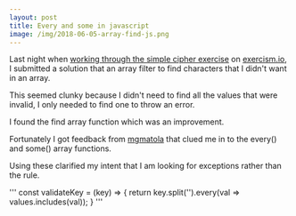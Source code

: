 ```yaml
---
layout: post
title: Every and some in javascript
image: /img/2018-06-05-array-find-js.png
---
```


Last night when [working through the simple cipher exercise](http://exercism.io/submissions/688481148d0b4ec8900838675a547de2) on [exercism.io](https://exercism.io), I submitted a solution that an array filter to find characters that I didn't want in an array. 

This seemed clunky because I didn't need to find all the values that were invalid, I only needed to find one to throw an error. 

I found the find array function which was an improvement. 

Fortunately I got feedback from [mgmatola](http://exercism.io/mgmatola) that clued me in to the every() and some() array functions.

Using these clarified my intent that I am looking for exceptions rather than the rule. 

'''
const validateKey = (key) => {
  return key.split('').every(val => values.includes(val));
}
'''
